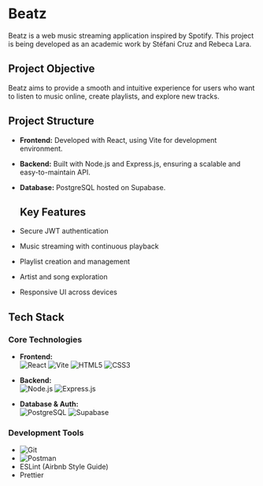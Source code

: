 # Beatz

Beatz is a web music streaming application inspired by Spotify. This project is being developed as an academic work by Stéfani Cruz and Rebeca Lara.

## Project Objective
Beatz aims to provide a smooth and intuitive experience for users who want to listen to music online, create playlists, and explore new tracks.

## Project Structure
- **Frontend:** Developed with React, using Vite for development environment.
- **Backend:** Built with Node.js and Express.js, ensuring a scalable and easy-to-maintain API.
- **Database:** PostgreSQL hosted on Supabase.

  ## Key Features
- Secure JWT authentication
- Music streaming with continuous playback
- Playlist creation and management
- Artist and song exploration
- Responsive UI across devices

## Tech Stack
### Core Technologies
- **Frontend:**  
  ![React](https://img.shields.io/badge/React-20232A?logo=react&logoColor=61DAFB) 
  ![Vite](https://img.shields.io/badge/Vite-B73BFE?logo=vite&logoColor=FFD62E)
  ![HTML5](https://img.shields.io/badge/HTML5-E34F26?logo=html5&logoColor=white)
  ![CSS3](https://img.shields.io/badge/CSS3-1572B6?logo=css3&logoColor=white)

- **Backend:**  
  ![Node.js](https://img.shields.io/badge/Node.js-339933?logo=nodedotjs&logoColor=white)
  ![Express.js](https://img.shields.io/badge/Express.js-000000?logo=express&logoColor=white)

- **Database & Auth:**  
  ![PostgreSQL](https://img.shields.io/badge/PostgreSQL-316192?logo=postgresql&logoColor=white)
  ![Supabase](https://img.shields.io/badge/Supabase-3ECF8E?logo=supabase&logoColor=white)

### Development Tools
- ![Git](https://img.shields.io/badge/Git-F05032?logo=git&logoColor=white)
- ![Postman](https://img.shields.io/badge/Postman-FF6C37?logo=postman&logoColor=white)
- ESLint (Airbnb Style Guide)
- Prettier
